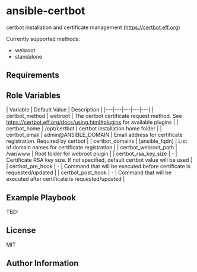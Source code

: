 ansible-certbot
===============

certbot installation and certificate management (https://certbot.eff.org)

Currently supported methods:
 
 - webroot
 - standalone

Requirements
------------


Role Variables
--------------

| Variable | Default Value | Description |
|---|---|---|---|---|
| certbot_method | webroot | The certbot certificate request method. See https://certbot.eff.org/docs/using.html#plugins for available plugins | 
| certbot_home | /opt/certbot | certbot installation home folder |
| certbot_email | admin@ANSIBLE_DOMAIN | Email address for certificate registration. Required by certbot |
| certbot_domains | [ansible_fqdn] |  List of domain names for certificate registration |
| certbot_webroot_path | /var/www | Root folder for webroot plugin |
| certbot_rsa_key_size | - | Certificate RSA key size. If not specified, default certbot value will be used |
| certbot_pre_hook | - | Command that will be executed before certificate is requested/updated | 
| certbot_post_hook | - | Command that will be executed after certificate is requested/updated |


Example Playbook
----------------

TBD: 

License
-------

MIT

Author Information
------------------

